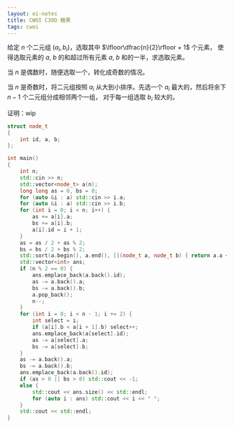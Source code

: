 ```yaml
---
layout: oi-notes
title: CWOI C30D 糖果
tags: cwoi
---
```


给定 $n$ 个二元组 $\left(a_i, b_i\right)$，选取其中 $\lfloor\dfrac{n}{2}\rfloor + 1$ 个元素，
使得选取元素的 $a$, $b$ 的和超过所有元素 $a$, $b$ 和的一半，求选取元素。

当 $n$ 是偶数时，随便选取一个，转化成奇数的情况。

当 $n$ 是奇数时，将二元组按照 $a_i$ 从大到小排序。先选一个 $a_i$ 最大的，然后将余下 $n-1$ 个二元组分成相邻两个一组，
对于每一组选取 $b_i$ 较大的。

证明：wip

```cpp
struct node_t
{
    int id, a, b;
};

int main()
{
    int n;
    std::cin >> n;
    std::vector<node_t> a(n);
    long long as = 0, bs = 0;
    for (auto &i : a) std::cin >> i.a;
    for (auto &i : a) std::cin >> i.b;
    for (int i = 0; i < n; i++) {
        as += a[i].a;
        bs += a[i].b;
        a[i].id = i + 1;
    }
    as = as / 2 + as % 2;
    bs = bs / 2 + bs % 2;
    std::sort(a.begin(), a.end(), [](node_t a, node_t b) { return a.a < b.a; });
    std::vector<int> ans;
    if (n % 2 == 0) {
        ans.emplace_back(a.back().id);
        as -= a.back().a;
        bs -= a.back().b;
        a.pop_back();
        n--;
    }
    for (int i = 0; i < n - 1; i += 2) {
        int select = i;
        if (a[i].b < a[i + 1].b) select++;
        ans.emplace_back(a[select].id);
        as -= a[select].a;
        bs -= a[select].b;
    }
    as -= a.back().a;
    bs -= a.back().b;
    ans.emplace_back(a.back().id);
    if (as > 0 || bs > 0) std::cout << -1;
    else {
        std::cout << ans.size() << std::endl;
        for (auto i : ans) std::cout << i << " ";
    }
    std::cout << std::endl;
}
```
